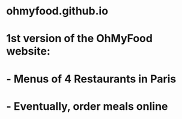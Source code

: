﻿# ohmyfood.github.io
# 1st version of the OhMyFood website:
# - Menus of 4 Restaurants in Paris
# - Eventually, order meals online
